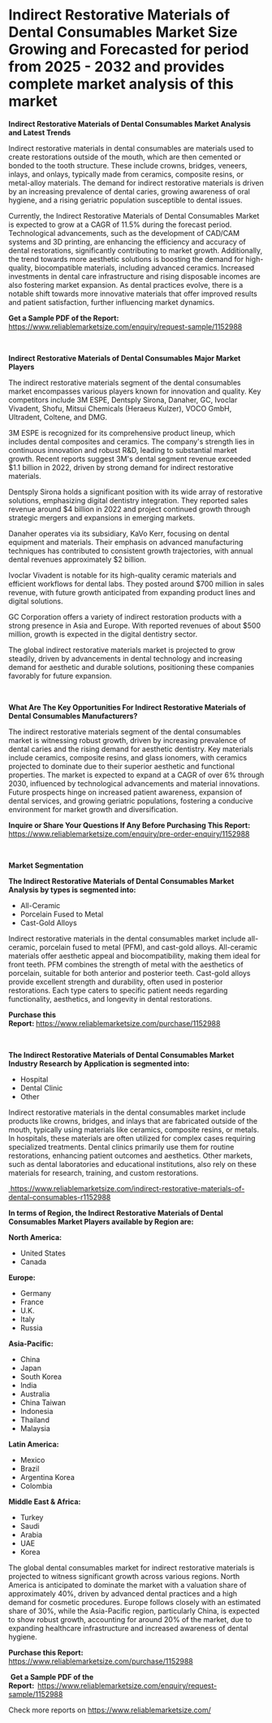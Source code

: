 <p><h1>Indirect Restorative Materials of Dental Consumables Market Size Growing and Forecasted for period from 2025 - 2032 and provides complete market analysis of this market</h1></p><p><strong>Indirect Restorative Materials of Dental Consumables Market Analysis and Latest Trends</strong></p>
<p><p>Indirect restorative materials in dental consumables are materials used to create restorations outside of the mouth, which are then cemented or bonded to the tooth structure. These include crowns, bridges, veneers, inlays, and onlays, typically made from ceramics, composite resins, or metal-alloy materials. The demand for indirect restorative materials is driven by an increasing prevalence of dental caries, growing awareness of oral hygiene, and a rising geriatric population susceptible to dental issues.</p><p>Currently, the Indirect Restorative Materials of Dental Consumables Market is expected to grow at a CAGR of 11.5% during the forecast period. Technological advancements, such as the development of CAD/CAM systems and 3D printing, are enhancing the efficiency and accuracy of dental restorations, significantly contributing to market growth. Additionally, the trend towards more aesthetic solutions is boosting the demand for high-quality, biocompatible materials, including advanced ceramics. Increased investments in dental care infrastructure and rising disposable incomes are also fostering market expansion. As dental practices evolve, there is a notable shift towards more innovative materials that offer improved results and patient satisfaction, further influencing market dynamics.</p></p>
<p><strong>Get a Sample PDF of the Report:&nbsp;</strong> <a href="https://www.reliablemarketsize.com/enquiry/request-sample/1152988?utm_campaign=3226&utm_medium=2&utm_source=Github&utm_content=ia&utm_term=22032025&utm_id=indirect-restorative-materials-of-dental-consumables">https://www.reliablemarketsize.com/enquiry/request-sample/1152988</a></p>
<p>&nbsp;</p>
<p><strong>Indirect Restorative Materials of Dental Consumables Major Market Players</strong></p>
<p><p>The indirect restorative materials segment of the dental consumables market encompasses various players known for innovation and quality. Key competitors include 3M ESPE, Dentsply Sirona, Danaher, GC, Ivoclar Vivadent, Shofu, Mitsui Chemicals (Heraeus Kulzer), VOCO GmbH, Ultradent, Coltene, and DMG.</p><p>3M ESPE is recognized for its comprehensive product lineup, which includes dental composites and ceramics. The company's strength lies in continuous innovation and robust R&D, leading to substantial market growth. Recent reports suggest 3M's dental segment revenue exceeded $1.1 billion in 2022, driven by strong demand for indirect restorative materials.</p><p>Dentsply Sirona holds a significant position with its wide array of restorative solutions, emphasizing digital dentistry integration. They reported sales revenue around $4 billion in 2022 and project continued growth through strategic mergers and expansions in emerging markets.</p><p>Danaher operates via its subsidiary, KaVo Kerr, focusing on dental equipment and materials. Their emphasis on advanced manufacturing techniques has contributed to consistent growth trajectories, with annual dental revenues approximately $2 billion.</p><p>Ivoclar Vivadent is notable for its high-quality ceramic materials and efficient workflows for dental labs. They posted around $700 million in sales revenue, with future growth anticipated from expanding product lines and digital solutions.</p><p>GC Corporation offers a variety of indirect restoration products with a strong presence in Asia and Europe. With reported revenues of about $500 million, growth is expected in the digital dentistry sector.</p><p>The global indirect restorative materials market is projected to grow steadily, driven by advancements in dental technology and increasing demand for aesthetic and durable solutions, positioning these companies favorably for future expansion.</p></p>
<p>&nbsp;</p>
<p><strong>What Are The Key Opportunities For Indirect Restorative Materials of Dental Consumables Manufacturers?</strong></p>
<p><p>The indirect restorative materials segment of the dental consumables market is witnessing robust growth, driven by increasing prevalence of dental caries and the rising demand for aesthetic dentistry. Key materials include ceramics, composite resins, and glass ionomers, with ceramics projected to dominate due to their superior aesthetic and functional properties. The market is expected to expand at a CAGR of over 6% through 2030, influenced by technological advancements and material innovations. Future prospects hinge on increased patient awareness, expansion of dental services, and growing geriatric populations, fostering a conducive environment for market growth and diversification.</p></p>
<p><strong>Inquire or Share Your Questions If Any Before Purchasing This Report:</strong> <a href="https://www.reliablemarketsize.com/enquiry/pre-order-enquiry/1152988?utm_campaign=3226&utm_medium=2&utm_source=Github&utm_content=ia&utm_term=22032025&utm_id=indirect-restorative-materials-of-dental-consumables">https://www.reliablemarketsize.com/enquiry/pre-order-enquiry/1152988</a></p>
<p>&nbsp;</p>
<p><strong>Market Segmentation</strong></p>
<p><strong>The Indirect Restorative Materials of Dental Consumables Market Analysis by types is segmented into:</strong></p>
<p><ul><li>All-Ceramic</li><li>Porcelain Fused to Metal</li><li>Cast-Gold Alloys</li></ul></p>
<p><p>Indirect restorative materials in the dental consumables market include all-ceramic, porcelain fused to metal (PFM), and cast-gold alloys. All-ceramic materials offer aesthetic appeal and biocompatibility, making them ideal for front teeth. PFM combines the strength of metal with the aesthetics of porcelain, suitable for both anterior and posterior teeth. Cast-gold alloys provide excellent strength and durability, often used in posterior restorations. Each type caters to specific patient needs regarding functionality, aesthetics, and longevity in dental restorations.</p></p>
<p><strong>Purchase this Report:&nbsp;</strong><a href="https://www.reliablemarketsize.com/purchase/1152988?utm_campaign=3226&utm_medium=2&utm_source=Github&utm_content=ia&utm_term=22032025&utm_id=indirect-restorative-materials-of-dental-consumables">https://www.reliablemarketsize.com/purchase/1152988</a></p>
<p>&nbsp;</p>
<p><strong>The Indirect Restorative Materials of Dental Consumables Market Industry Research by Application is segmented into:</strong></p>
<p><ul><li>Hospital</li><li>Dental Clinic</li><li>Other</li></ul></p>
<p><p>Indirect restorative materials in the dental consumables market include products like crowns, bridges, and inlays that are fabricated outside of the mouth, typically using materials like ceramics, composite resins, or metals. In hospitals, these materials are often utilized for complex cases requiring specialized treatments. Dental clinics primarily use them for routine restorations, enhancing patient outcomes and aesthetics. Other markets, such as dental laboratories and educational institutions, also rely on these materials for research, training, and custom restorations.</p></p>
<p><a href="https://www.reliablemarketsize.com/indirect-restorative-materials-of-dental-consumables-r1152988?utm_campaign=3226&utm_medium=2&utm_source=Github&utm_content=ia&utm_term=22032025&utm_id=indirect-restorative-materials-of-dental-consumables">&nbsp;https://www.reliablemarketsize.com/indirect-restorative-materials-of-dental-consumables-r1152988</a></p>
<p><strong>In terms of Region, the Indirect Restorative Materials of Dental Consumables Market Players available by Region are:</strong></p>
<p>
    <p> <strong> North America: </strong>
        <ul>
            <li>United States</li>
            <li>Canada</li>
        </ul>
        </p> 
    <p> <strong> Europe: </strong>
        <ul>
            <li>Germany</li>
            <li>France</li>
            <li>U.K.</li>
            <li>Italy</li>
            <li>Russia</li>
        </ul>
        </p> 
    <p> <strong> Asia-Pacific: </strong>
        <ul>
            <li>China</li>
            <li>Japan</li>
            <li>South Korea</li>
            <li>India</li>
            <li>Australia</li>
            <li>China Taiwan</li>
            <li>Indonesia</li>
            <li>Thailand</li>
            <li>Malaysia</li>
        </ul>
        </p> 
    <p> <strong> Latin America: </strong>
        <ul>
            <li>Mexico</li>
            <li>Brazil</li>
            <li>Argentina Korea</li>
            <li>Colombia</li>
        </ul>
        </p> 
    <p> <strong> Middle East & Africa: </strong>
        <ul>
            <li>Turkey</li>
            <li>Saudi</li>
            <li>Arabia</li>
            <li>UAE</li>
            <li>Korea</li>
        </ul>
    </p>
    </p>
<p><p>The global dental consumables market for indirect restorative materials is projected to witness significant growth across various regions. North America is anticipated to dominate the market with a valuation share of approximately 40%, driven by advanced dental practices and a high demand for cosmetic procedures. Europe follows closely with an estimated share of 30%, while the Asia-Pacific region, particularly China, is expected to show robust growth, accounting for around 20% of the market, due to expanding healthcare infrastructure and increased awareness of dental hygiene.</p></p>
<p><strong>Purchase this Report: </strong><a href="https://www.reliablemarketsize.com/purchase/1152988?utm_campaign=3226&utm_medium=2&utm_source=Github&utm_content=ia&utm_term=22032025&utm_id=indirect-restorative-materials-of-dental-consumables">https://www.reliablemarketsize.com/purchase/1152988</a></p>
<p>&nbsp;<strong>Get a Sample PDF of the Report:&nbsp;&nbsp;</strong><a href="https://www.reliablemarketsize.com/enquiry/request-sample/1152988?utm_campaign=3226&utm_medium=2&utm_source=Github&utm_content=ia&utm_term=22032025&utm_id=indirect-restorative-materials-of-dental-consumables">https://www.reliablemarketsize.com/enquiry/request-sample/1152988</a></p>
<p><strong></strong></p>
<p>Check more reports on <a href="https://www.reliablemarketsize.com/?utm_campaign=3226&utm_medium=2&utm_source=Github&utm_content=ia&utm_term=22032025&utm_id=indirect-restorative-materials-of-dental-consumables">https://www.reliablemarketsize.com/</a></p>